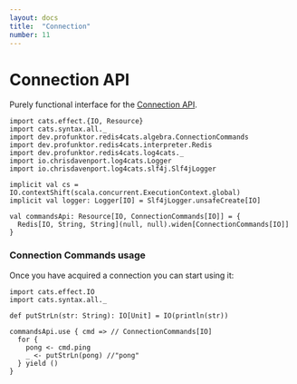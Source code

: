 ```yaml
---
layout: docs
title:  "Connection"
number: 11
---
```


# Connection API

Purely functional interface for the [Connection API](https://redis.io/commands#connection).

```tut:book:invisible
import cats.effect.{IO, Resource}
import cats.syntax.all._
import dev.profunktor.redis4cats.algebra.ConnectionCommands
import dev.profunktor.redis4cats.interpreter.Redis
import dev.profunktor.redis4cats.log4cats._
import io.chrisdavenport.log4cats.Logger
import io.chrisdavenport.log4cats.slf4j.Slf4jLogger

implicit val cs = IO.contextShift(scala.concurrent.ExecutionContext.global)
implicit val logger: Logger[IO] = Slf4jLogger.unsafeCreate[IO]

val commandsApi: Resource[IO, ConnectionCommands[IO]] = {
  Redis[IO, String, String](null, null).widen[ConnectionCommands[IO]]
}
```

### Connection Commands usage

Once you have acquired a connection you can start using it:

```tut:book:silent
import cats.effect.IO
import cats.syntax.all._

def putStrLn(str: String): IO[Unit] = IO(println(str))

commandsApi.use { cmd => // ConnectionCommands[IO]
  for {
    pong <- cmd.ping
    _ <- putStrLn(pong) //"pong"
  } yield ()
}
```

